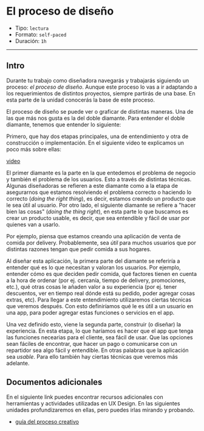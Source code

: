 # El proceso de diseño

- Tipo: `lectura`
- Formato: `self-paced`
- Duración: `1h`

***

## Intro

Durante tu trabajo como diseñadora navegarás y trabajarás siguiendo un proceso:
_el proceso de diseño_. Aunque este proceso lo vas a ir adaptando a los
requerimientos de distintos proyectos, siempre partirás de una base. En esta
parte de la unidad conocerás la base de este proceso.

El proceso de diseño se puede ver o graficar de distintas maneras. Una de las
que más nos gusta es la del doble diamante. Para entender el doble diamante,
tenemos que entender lo siguiente:

Primero, que hay dos etapas principales, una de entendimiento y otra de
construcción o implementación. En el siguiente video te explicamos un poco más
sobre ellas:

[video](https://youtu.be/fRvoSAm2Nrs)

El primer diamante es la parte en la que entedemos el problema de negocio y
también el problema de los usuarios. Esto a través de distintas técnicas.
Algunas diseñadoras se refieren a este diamante como a la etapa de asegurarnos 
que estamos resolviendo el problema correcto o haciendo lo correcto
(_doing the right thing_), es decir, estamos creando un producto que le sea útil
al usuario. Por otro lado, el siguiente diamante se refiere a
"hacer bien las cosas" (_doing the thing right_), en esta parte lo que
buscamos es crear un producto usable, es decir, que sea entendible y fácil de
usar por quienes van a usarlo.

Por ejemplo, piensa que estamos creando una aplicación de venta de comida por
delivery. Probablemente, sea _útil_ para muchos usuarios que por distintas
razones tengan que pedir comida a sus hogares.

Al diseñar esta aplicación, la primera parte del diamante se referiría a
entender qué es lo que necesitan y valoran los usuarios. Por ejemplo, entender
cómo es que deciden pedir comida, qué factores tienen en cuenta a la hora
de ordenar (por ej. cercanía, tiempo de delivery, promociones, etc.), qué
otras cosas le añaden valor a su experiencia (por ej. tener descuentos, ver
en tiempo real dónde está su pedido, poder agregar cosas extras, etc). Para
llegar a este entendimiento utilizaremos ciertas técnicas que veremos después.
Con esto definiríamos qué le es útil a un usuario en una app, para poder agregar
estas funciones o servicios en el app. 

Una vez definido esto, viene la segunda parte, construir (o diseñar) la
experiencia. En esta etapa, lo que haríamos es hacer que el app que tenga las
funciones necearias para el cliente, sea fácil de usar. Que las opciones sean
fáciles de encontrar, que hacer un pago o comunicarse con un repartidor sea algo
fácil y entendible. En otras palabras que la aplicación sea _usable_. Para ello
también hay ciertas técnicas que veremos más adelante.

## Documentos adicionales

En el siguiente link puedes encontrar recursos adicionales con herramientas y
actividades utilizadas en UX Design. En las siguientes unidades profundizaremos
en ellas, pero puedes irlas mirando y probando.

- [guía del proceso creativo](https://drive.google.com/open?id=1z7xAMMRKtTQbwMJ-mUhcDKwWbdN1x04P)